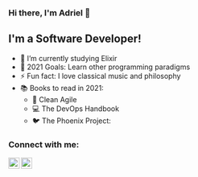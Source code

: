 ### Hi there, I'm Adriel 👋

## I'm a Software Developer!
- 🔭 I’m currently studying Elixir
- 🥅 2021 Goals: Learn other programming paradigms
- ⚡ Fun fact: I love classical music and philosophy
- 📚 Books to read in 2021: 
  - 🧹 Clean Agile
  - 💻 The DevOps Handbook
  - 🐦 The Phoenix Project:
  

### Connect with me:

[<img align="left" alt="YouTube" width="22px" src="https://cdn.jsdelivr.net/npm/simple-icons@v3/icons/youtube.svg" />][youtube]
[<img align="left" alt="LinkedIn" width="22px" src="https://cdn.jsdelivr.net/npm/simple-icons@v3/icons/linkedin.svg" />][linkedin]
<br />

<br />

[youtube]: https://www.youtube.com/channel/UCqOKlNu4z1ucSBzxopKeuLQ
[linkedin]: https://www.linkedin.com/in/adriel-bento-4b9921138/

